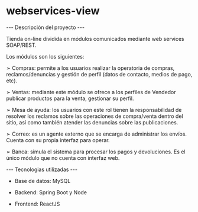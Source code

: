 # webservices-view

--- Descripción del proyecto ---

Tienda on-line dividida en módulos comunicados mediante web services SOAP/REST.

Los módulos son los siguientes:

➢ Compras: permite a los usuarios realizar la operatoria de compras, reclamos/denuncias y gestión de perfil (datos de contacto, medios de pago, etc).

➢ Ventas: mediante este módulo se ofrece a los perfiles de Vendedor publicar productos para la venta, gestionar su perfil.

➢ Mesa de ayuda: los usuarios con este rol tienen la responsabilidad de resolver los reclamos sobre las operaciones de compra/venta dentro del sitio, así como también atender las denuncias sobre las publicaciones.

➢ Correo: es un agente externo que se encarga de administrar los envíos. Cuenta con su propia interfaz para operar.

➢ Banca: simula el sistema para procesar los pagos y devoluciones. Es el único módulo que no cuenta con interfaz web.

--- Tecnologias utilizadas ---

- Base de datos: MySQL

- Backend: Spring Boot y Node

- Frontend: ReactJS
